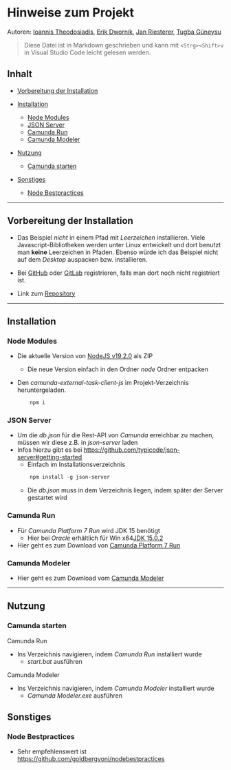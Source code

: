 # Hinweise zum Projekt
<!--
  Copyright (C) 2022 - present Ioannis Theodosiadis, Hochschule Karlsruhe
-->
Autoren: [Ioannis Theodosiadis](mailto:thio1011@h-ka.de), [Erik Dwornik](mailto:dwer1011@h-ka.de),
[Jan Riesterer](mailto:rija1027@h-ka.de), [Tugba Güneysu](mailto:gutu1011@h-ka.de)

> Diese Datei ist in Markdown geschrieben und kann mit `<Strg><Shift>v` in
> Visual Studio Code leicht gelesen werden.

## Inhalt
- [Vorbereitung der Installation](#vorbereitung-der-installation)
- [Installation](#installation)
  - [Node Modules](#node-modules)
  - [JSON Server](#json-server)
  - [Camunda Run](#camunda-run)
  - [Camunda Modeler](#camunda-modeler)
- [Nutzung](#nutzung)
  - [Camunda starten](#camunda-starten)

- [Sonstiges](#sonstiges)
  - [Node Bestpractices](#node-bestpractices)

---

## Vorbereitung der Installation

- Das Beispiel _nicht_ in einem Pfad mit _Leerzeichen_ installieren.
  Viele Javascript-Bibliotheken werden unter Linux entwickelt und dort benutzt
  man **keine** Leerzeichen in Pfaden. Ebenso würde ich das Beispiel nicht auf
  dem  _Desktop_ auspacken bzw. installieren.

- Bei [GitHub](https://github.com) oder [GitLab](https://gitlab.com)
  registrieren, falls man dort noch nicht registriert ist.

- Link zum [Repository](https://github.com/1oannis/camunda)

---

## Installation

### Node Modules

- Die aktuelle Version von [NodeJS v19.2.0](https://nodejs.org/download/release/v19.2.0/node-v19.2.0-win-x64.zip) als ZIP
  - Die neue Version einfach in den Ordner _node_ Ordner entpacken

- Den _camunda-external-task-client-js_ im Projekt-Verzeichnis heruntergeladen.
  ```powershell
      npm i
  ```

### JSON Server

- Um die _db.json_ für die Rest-API von _Camunda_ erreichbar zu machen, müssen wir diese z.B. in _json-server_ laden
- Infos hierzu gibt es bei https://github.com/typicode/json-server#getting-started
  - Einfach im Installationsverzeichnis 
  ```powershell
      npm install -g json-server
  ```
  - Die _db.json_ muss in dem Verzeichnis liegen, indem später der Server gestartet wird
### Camunda Run

- Für _Camunda Platform 7 Run_ wird JDK 15 benötigt
  - Hier bei _Oracle_ erhältlich für Win x64[JDK 15.0.2](https://www.oracle.com/java/technologies/javase/jdk15-archive-downloads.html#license-lightbox)
- Hier geht es zum Download von [Camunda Platform 7 Run](https://downloads.camunda.cloud/release/camunda-bpm/run/7.18/camunda-bpm-run-7.18.0.zip)

### Camunda Modeler

- Hier geht es zum Download vom [Camunda Modeler](https://downloads.camunda.cloud/release/camunda-modeler/5.5.1/camunda-modeler-5.5.1-win-x64.zip)

---

## Nutzung

### Camunda starten

Camunda Run
- Ins Verzeichnis navigieren, indem _Camunda Run_ installiert wurde
  - _start.bat_ ausführen

Camunda Modeler
- Ins Verzeichnis navigieren, indem _Camunda Modeler_ installiert wurde
  - _Camunda Modeler.exe_ ausführen








## Sonstiges

### Node Bestpractices

- Sehr empfehlenswert ist https://github.com/goldbergyoni/nodebestpractices